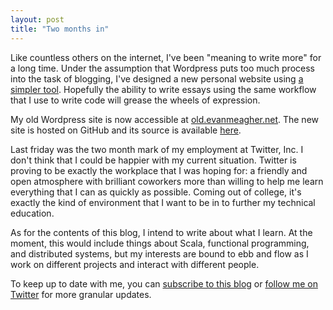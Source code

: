 ```yaml
---
layout: post
title: "Two months in"
---
```


Like countless others on the internet, I've been "meaning to write more" for a long time. Under the assumption that Wordpress puts too much process into the task of blogging, I've designed a new personal website using [a simpler tool](https://github.com/mojombo/jekyll). Hopefully the ability to write essays using the same workflow that I use to write code will grease the wheels of expression.

My old Wordpress site is now accessible at [old.evanmeagher.net](http://old.evanmeagher.net). The new site is hosted on GitHub and its source is available [here](https://github.com/evnm/evnm.github.com).

Last friday was the two month mark of my employment at Twitter, Inc. I don't think that I could be happier with my current situation. Twitter is proving to be exactly the workplace that I was hoping for: a friendly and open atmosphere with brilliant coworkers more than willing to help me learn everything that I can as quickly as possible. Coming out of college, it's exactly the kind of environment that I want to be in to further my technical education.

As for the contents of this blog, I intend to write about what I learn. At the moment, this would include things about Scala, functional programming, and distributed systems, but my interests are bound to ebb and flow as I work on different projects and interact with different people.

To keep up to date with me, you can [subscribe to this blog](http://evanmeagher.net/atom.xml) or [follow me on Twitter](http://twitter.com/evanm) for more granular updates.
